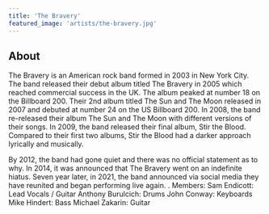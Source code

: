 ```yaml
---
title: 'The Bravery'
featured_image: 'artists/the-bravery.jpg'
---
```


## About

The Bravery is an American rock band formed in 2003 in New York City. The band released their debut album titled The Bravery in 2005 which reached commercial success in the UK. The album peaked at number 18 on the Billboard 200. Their 2nd album titled The Sun and The Moon released in 2007 and debuted at number 24 on the US Billboard 200. In 2008, the band re-released their album The Sun and The Moon with different versions of their songs. In 2009, the band released their final album, Stir the Blood. Compared to their first two albums, Stir the Blood had a darker approach lyrically and musically.

By 2012, the band had gone quiet and there was no official statement as to why. In 2014, it was announced that The Bravery went on an indefinite hiatus. Seven year later, in 2021, the band announced via social media they have reunited and began performing live again.
.
Members:
Sam Endicott: Lead Vocals / Guitar
Anthony Burulcich: Drums
John Conway: Keyboards
Mike Hindert: Bass
Michael Zakarin: Guitar
